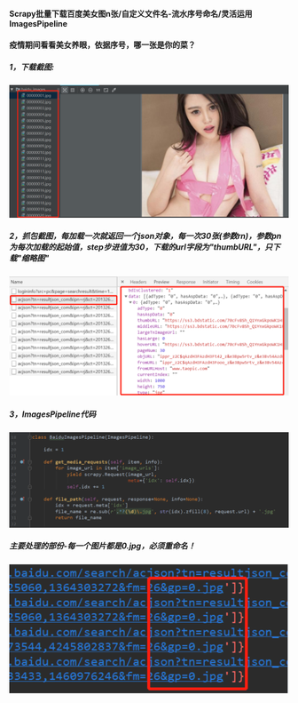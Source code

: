 #### Scrapy批量下载百度美女图n张/自定义文件名-流水序号命名/灵活运用ImagesPipeline
#### 疫情期间看看美女养眼，依据序号，哪一张是你的菜？
##### 1，下载截图:
![img1](https://github.com/ziliang-wang/baidu/blob/master/images/%E5%BE%AE%E4%BF%A1%E6%88%AA%E5%9B%BE_20200428150737.png)
##### 2，抓包截图，每加载一次就返回一个json对象，每一次30张(参数rn)，参数pn为每次加载的起始值，step步进值为30，下载的url字段为"thumbURL"，只下载"缩略图"
![img2](https://github.com/ziliang-wang/baidu/blob/master/images/%E5%BE%AE%E4%BF%A1%E6%88%AA%E5%9B%BE_20200428150127.png)
##### 3，ImagesPipeline代码
![img3](https://github.com/ziliang-wang/baidu/blob/master/images/%E5%BE%AE%E4%BF%A1%E6%88%AA%E5%9B%BE_20200428144711.png)
##### 主要处理的部份-每一个图片都是0.jpg，必须重命名！
![img4](https://github.com/ziliang-wang/baidu/blob/master/images/%E5%BE%AE%E4%BF%A1%E6%88%AA%E5%9B%BE_20200428152534.png)

